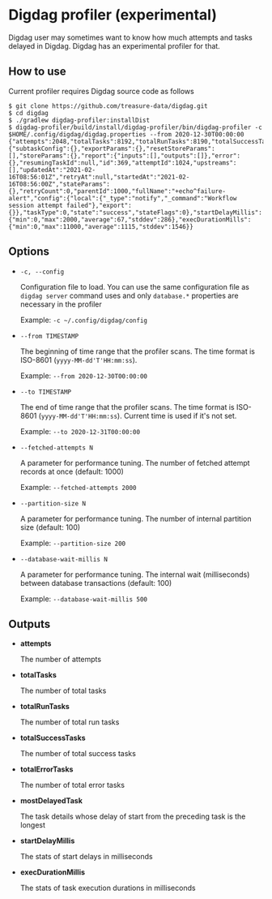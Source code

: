 
# Digdag profiler (experimental)

Digdag user may sometimes want to know how much attempts and tasks delayed in Digdag. Digdag has an experimental profiler for that.

## How to use

Current profiler requires Digdag source code as follows

```
$ git clone https://github.com/treasure-data/digdag.git
$ cd digdag
$ ./gradlew digdag-profiler:installDist
$ digdag-profiler/build/install/digdag-profiler/bin/digdag-profiler -c $HOME/.config/digdag/digdag.properties --from 2020-12-30T00:00:00
{"attempts":2048,"totalTasks":8192,"totalRunTasks":8190,"totalSuccessTasks":8189,"totalErrorTasks":1,"mostDelayedTask":{"subtaskConfig":{},"exportParams":{},"resetStoreParams":[],"storeParams":{},"report":{"inputs":[],"outputs":[]},"error":{},"resumingTaskId":null,"id":369,"attemptId":1024,"upstreams":[],"updatedAt":"2021-02-16T08:56:01Z","retryAt":null,"startedAt":"2021-02-16T08:56:00Z","stateParams":{},"retryCount":0,"parentId":1000,"fullName":"+echo^failure-alert","config":{"local":{"_type":"notify","_command":"Workflow session attempt failed"},"export":{}},"taskType":0,"state":"success","stateFlags":0},"startDelayMillis":{"min":0,"max":2000,"average":67,"stddev":286},"execDurationMills":{"min":0,"max":11000,"average":1115,"stddev":1546}}
```

## Options

* `-c, --config`

  Configuration file to load. You can use the same configuration file as `digdag server` command uses and only `database.*` properties are necessary in the profiler

  Example: ``-c ~/.config/digdag/config``

* `--from TIMESTAMP`

  The beginning of time range that the profiler scans. The time format is ISO-8601 (`yyyy-MM-dd'T'HH:mm:ss`).

  Example: ``--from 2020-12-30T00:00:00``

* `--to TIMESTAMP`

  The end of time range that the profiler scans. The time format is ISO-8601 (`yyyy-MM-dd'T'HH:mm:ss`). Current time is used if it's not set.

  Example: ``--to 2020-12-31T00:00:00``

* `--fetched-attempts N`

  A parameter for performance tuning. The number of fetched attempt records at once (default: 1000)

  Example: ``--fetched-attempts 2000``

* `--partition-size N`

  A parameter for performance tuning. The number of internal partition size (default: 100)

  Example: ``--partition-size 200``

* `--database-wait-millis N`

  A parameter for performance tuning.  The internal wait (milliseconds) between database transactions (default: 100)

  Example: ``--database-wait-millis 500``

## Outputs

* **attempts**

  The number of attempts

* **totalTasks**

  The number of total tasks

* **totalRunTasks**

  The number of total run tasks

* **totalSuccessTasks**

  The number of total success tasks

* **totalErrorTasks**

  The number of total error tasks

* **mostDelayedTask**

  The task details whose delay of start from the preceding task is the longest

* **startDelayMillis**

  The stats of start delays in milliseconds

* **execDurationMillis**

  The stats of task execution durations in milliseconds

